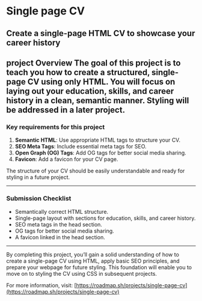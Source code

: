 # Single page CV
## Create a single-page HTML CV to showcase your career history
project Overview
The goal of this project is to teach you how to create a structured, single-page CV using only HTML. You will focus on laying out your education, skills, and career history in a clean, semantic manner. Styling will be addressed in a later project.
---
### Key requirements for this project
1. **Semantic HTML**: Use appropriate HTML tags to structure your CV.
2. **SEO Meta Tags**: Include essential meta tags for SEO.
3. **Open Graph (OG) Tags**: Add OG tags for better social media sharing.
4. **Favicon**: Add a favicon for your CV page.

The structure of your CV should be easily understandable and ready for styling in a future project.

---
### Submission Checklist 
- Semantically correct HTML structure.
- Single-page layout with sections for education, skills, and career history.
- SEO meta tags in the head section.
- OG tags for better social media sharing.
- A favicon linked in the head section.

---
By completing this project, you’ll gain a solid understanding of how to create a single-page CV using HTML, apply basic SEO principles, and prepare your webpage for future styling. This foundation will enable you to move on to styling the CV using CSS in subsequent projects.

For more information, visit: [https://roadmap.sh/projects/single-page-cv](https://roadmap.sh/projects/single-page-cv)
